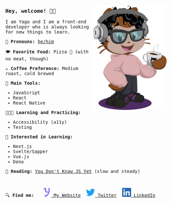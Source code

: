 <p>
  <img align="right" src="https://raw.githubusercontent.com/yagoag/yagoag/main/octocat-small.png" margin-left="24" width="230" alt="my styled octocat, with curly hair, headphones, a light pink hoodie, black pants and skeakers, holding a cup of coffee" />
</p>

<samp>
  
### Hey, welcome! 👋🏽

I am Yago and I am a front-end developer who is always looking for new things to learn.

🎫 **Pronouns:** [he/him](https://pronoun.is/he/him)

🍽 **Favorite Food:** Pizza 🍕 (with no meat, though)

☕️ **Coffee Preference:** Medium roast, cold brewed

🔧 **Main Tools:**
* JavaScript
* React
* React Native

👨🏽‍💻 **Learning and Practicing:**
* Accessibility (a11y)
* Testing

🤔 **Interested in Learning:**
* Next.js
* Svelte/Sapper
* Vue.js
* Deno

📕 **Reading:** [You Don't Know JS Yet](https://github.com/getify/You-Dont-Know-JS) (slow and steady)

&nbsp;

🔍 **Find me:** &nbsp;&nbsp;[![Purple Y](https://raw.githubusercontent.com/yagoag/yagoag/main/y.svg) My Website](https://yagoag.com/)&nbsp;&nbsp;[![LinkedIn Logo](https://raw.githubusercontent.com/yagoag/yagoag/main/twitter.svg) Twitter](https://twitter.com/yagoag)&nbsp;&nbsp;[![LinkedIn Logo](https://raw.githubusercontent.com/yagoag/yagoag/main/linkedin.svg) LinkedIn](https://linkedin.com/in/yagoag/)

</samp>
